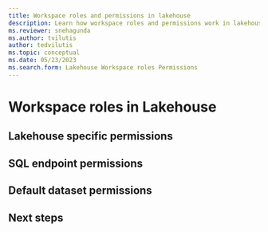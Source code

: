 ```yaml
---
title: Workspace roles and permissions in lakehouse
description: Learn how workspace roles and permissions work in lakehouse.
ms.reviewer: snehagunda
ms.author: tvilutis
author: tedvilutis
ms.topic: conceptual
ms.date: 05/23/2023
ms.search.form: Lakehouse Workspace roles Permissions
---
```


# Workspace roles in Lakehouse

## Lakehouse specific permissions

## SQL endpoint permissions

## Default dataset permissions

## Next steps